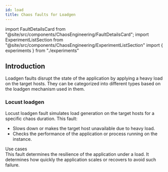 ```yaml
---
id: load
title: Chaos faults for Loadgen
---
```


<!-- Import statement for Custom Components -->

import FaultDetailsCard from "@site/src/components/ChaosEngineering/FaultDetailsCard";
import ExperimentListSection from "@site/src/components/ChaosEngineering/ExperimentListSection"
import { experiments } from "./experiments"

<!-- Heading Description -->

## Introduction

Loadgen faults disrupt the state of the application by applying a heavy load on the target hosts. They can be categorized into different types based on the loadgen mechanism used in them.

<ExperimentListSection experiments={experiments} />

<FaultDetailsCard category="locust-loadgen">

### Locust loadgen

Locust loadgen fault simulates load generation on the target hosts for a specific chaos duration. This fault:
- Slows down or makes the target host unavailable due to heavy load.
- Checks the performance of the application or process running on the instance.

<accordion color="green">
    <summary>Use cases</summary>
This fault determines the resilience of the application under a load. It determines how quickly the application scales or recovers to avoid such failure. 
</accordion>

</FaultDetailsCard>
